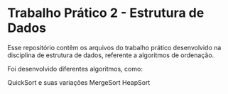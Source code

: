 # Trabalho Prático 2 - Estrutura de Dados

Esse repositório contêm os arquivos do trabalho prático desenvolvido na disciplina de estrutura de dados, referente a algoritmos de ordenação.

Foi desenvolvido diferentes algoritmos, como:

QuickSort e suas variações
MergeSort
HeapSort
